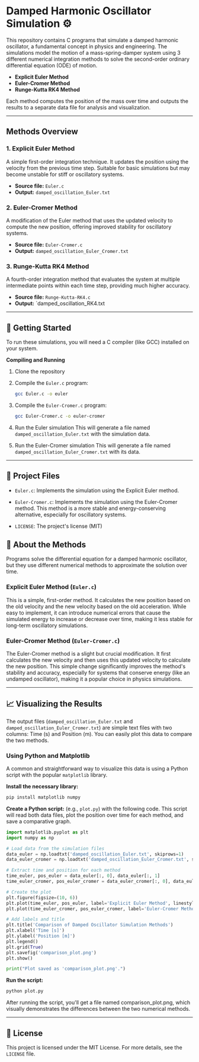 # Damped Harmonic Oscillator Simulation ⚙️

This repository contains C programs that simulate a damped harmonic oscillator, a fundamental concept in physics and engineering. 
The simulations model the motion of a mass-spring-damper system using 3 different numerical integration methods to solve the second-order ordinary differential equation (ODE) of motion.

- **Explicit Euler Method**
- **Euler-Cromer Method**
- **Runge-Kutta RK4 Method**

Each method computes the position of the mass over time and outputs the results to a separate data file for analysis and visualization.

---

## Methods Overview

### 1. Explicit Euler Method
A simple first-order integration technique. It updates the position using the velocity from the previous time step. Suitable for basic simulations but may become unstable for stiff or oscillatory systems.

- **Source file:** `Euler.c`
- **Output:** `damped_oscillation_Euler.txt`

### 2. Euler-Cromer Method
A modification of the Euler method that uses the updated velocity to compute the new position, offering improved stability for oscillatory systems.

- **Source file:** `Euler-Cromer.c`
- **Output:** `damped_oscillation_Euler_Cromer.txt`

### 3. Runge-Kutta RK4 Method
A fourth-order integration method that evaluates the system at multiple intermediate points within each time step, providing much higher accuracy.

- **Source file:** `Runge-Kutta-RK4.c`
- **Output:** `damped_oscillation_RK4.txt

---

## 🚀 Getting Started

To run these simulations, you will need a C compiler (like GCC) installed on your system.

**Compiling and Running**

1. Clone the repository
   
2. Compile the ```Euler.c``` program:
   ```bash
   gcc Euler.c -o euler
   ```
   
3. Compile the ```Euler-Cromer.c``` program:
   ```bash
   gcc Euler-Cromer.c -o euler-cromer
   ```

4. Run the Euler simulation
   This will generate a file named ```damped_oscillation_Euler.txt``` with the simulation data.
   
5. Run the Euler-Cromer simulation
   This will generate a file named ```damped_oscillation_Euler_Cromer.txt``` with its data.

---

## 📂 Project Files

- ```Euler.c```: Implements the simulation using the Explicit Euler method.

- ```Euler-Cromer.c```: Implements the simulation using the Euler-Cromer method. This method is a more stable and energy-conserving alternative, especially for oscillatory systems.

- ```LICENSE```: The project's license (MIT)

## 🧠 About the Methods
Programs solve the differential equation for a damped harmonic oscillator, but they use different numerical methods to approximate the solution over time.

### Explicit Euler Method (```Euler.c```)
This is a simple, first-order method. It calculates the new position based on the old velocity and the new velocity based on the old acceleration. While easy to implement, it can introduce numerical errors that cause the simulated energy to increase or decrease over time, making it less stable for long-term oscillatory simulations.

### Euler-Cromer Method (```Euler-Cromer.c```)
The Euler-Cromer method is a slight but crucial modification. It first calculates the new velocity and then uses this updated velocity to calculate the new position. This simple change significantly improves the method's stability and accuracy, especially for systems that conserve energy (like an undamped oscillator), making it a popular choice in physics simulations.

---

## 📈 Visualizing the Results
The output files (```damped_oscillation_Euler.txt``` and ```damped_oscillation_Euler_Cromer.txt```) are simple text files with two columns: Time (s) and Position (m). You can easily plot this data to compare the two methods.

### Using Python and Matplotlib
A common and straightforward way to visualize this data is using a Python script with the popular ```matplotlib``` library.

**Install the necessary library:**
```Bash
pip install matplotlib numpy
```

**Create a Python script:**
(e.g., ```plot.py```) with the following code. This script will read both data files, plot the position over time for each method, and save a comparative graph.

```Python
import matplotlib.pyplot as plt
import numpy as np

# Load data from the simulation files
data_euler = np.loadtxt('damped_oscillation_Euler.txt', skiprows=1)
data_euler_cromer = np.loadtxt('damped_oscillation_Euler_Cromer.txt', skiprows=1)

# Extract time and position for each method
time_euler, pos_euler = data_euler[:, 0], data_euler[:, 1]
time_euler_cromer, pos_euler_cromer = data_euler_cromer[:, 0], data_euler_cromer[:, 1]

# Create the plot
plt.figure(figsize=(10, 6))
plt.plot(time_euler, pos_euler, label='Explicit Euler Method', linestyle='--', color='red')
plt.plot(time_euler_cromer, pos_euler_cromer, label='Euler-Cromer Method', color='blue')

# Add labels and title
plt.title('Comparison of Damped Oscillator Simulation Methods')
plt.xlabel('Time [s]')
plt.ylabel('Position [m]')
plt.legend()
plt.grid(True)
plt.savefig('comparison_plot.png')
plt.show()

print("Plot saved as 'comparison_plot.png'.")
```

**Run the script:**
```Bash
python plot.py
```

After running the script, you'll get a file named comparison_plot.png, which visually demonstrates the differences between the two numerical methods.

---

## 📜 License
This project is licensed under the MIT License. For more details, see the ```LICENSE``` file.
